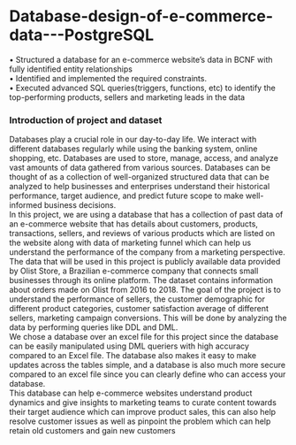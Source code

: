 # Database-design-of-e-commerce-data---PostgreSQL
• Structured a database for an e-commerce website’s data in BCNF with fully identified entity relationships<br> • Identified and implemented the required constraints.<br>  • Executed advanced SQL queries(triggers, functions, etc) to identify the top-performing products, sellers and  marketing leads in the data

### Introduction of project and dataset
Databases play a crucial role in our day-to-day life. We interact with different databases 
regularly while using the banking system, online shopping, etc. Databases are used to store, 
manage, access, and analyze vast amounts of data gathered from various sources. Databases can 
be thought of as a collection of well-organized structured data that can be analyzed to help 
businesses and enterprises understand their historical performance, target audience, and predict 
future scope to make well-informed business decisions.<br>
 In this project, we are using a database that has a collection of past data of an e-commerce website that has details about customers, products, transactions, sellers, and reviews 
of various products which are listed on the website along with data of marketing funnel which 
can help us understand the performance of the company from a marketing perspective.<br>
The data that will be used in this project is publicly available data provided by Olist Store, a
Brazilian e-commerce company that connects small businesses through its online platform. The 
dataset contains information about orders made on Olist from 2016 to 2018. The goal of the 
project is to understand the performance of sellers, the customer demographic for different 
product categories, customer satisfaction average of different sellers, marketing campaign 
conversions. This will be done by analyzing the data by performing queries like DDL and DML.<br>
We chose a database over an excel file for this project since the database can be easily 
manipulated using DML queriers with high accuracy compared to an Excel file. The database 
also makes it easy to make updates across the tables simple, and a database is also much more 
secure compared to an excel file since you can clearly define who can access your database.<br>
This database can help e-commerce websites understand product dynamics and give insights to 
marketing teams to curate content towards their target audience which can improve product 
sales, this can also help resolve customer issues as well as pinpoint the problem which can help 
retain old customers and gain new customers

